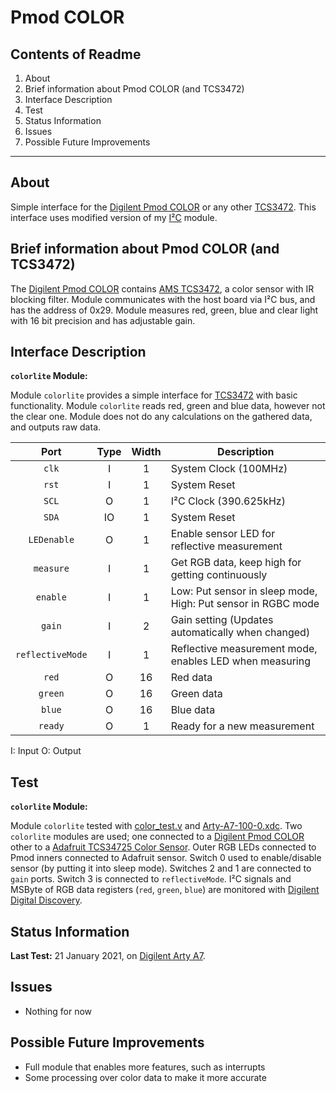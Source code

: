 # Pmod COLOR

## Contents of Readme

1. About
2. Brief information about Pmod COLOR (and TCS3472)
3. Interface Description
4. Test
5. Status Information
6. Issues
7. Possible Future Improvements

---

## About

Simple interface for the [Digilent Pmod COLOR](https://reference.digilentinc.com/reference/pmod/pmodcolor/start) or any other [TCS3472](https://ams.com/documents/20143/36005/TCS3472_DS000390_3-00.pdf/6fe47e15-e32f-7fa7-03cb-22935da44b26). This interface uses modified version of my [I²C](https://gitlab.com/suoglu/i2c) module.

## Brief information about Pmod COLOR (and TCS3472)

The [Digilent Pmod COLOR](https://reference.digilentinc.com/reference/pmod/pmodcolor/start) contains [AMS TCS3472](https://ams.com/documents/20143/36005/TCS3472_DS000390_3-00.pdf/6fe47e15-e32f-7fa7-03cb-22935da44b26), a color sensor with IR blocking filter. Module communicates with the host board via I²C bus, and has the address of 0x29. Module measures red, green, blue and clear light with 16 bit precision and has adjustable gain.

## Interface Description

**`colorlite` Module:**

Module `colorlite` provides a simple interface for [TCS3472](https://ams.com/documents/20143/36005/TCS3472_DS000390_3-00.pdf/6fe47e15-e32f-7fa7-03cb-22935da44b26) with basic functionality. Module `colorlite` reads red, green and blue data, however not the clear one. Module does not do any calculations on the gathered data, and outputs raw data.

|   Port   | Type | Width |  Description |
| :------: | :----: | :----: |  ------  |
| `clk` | I | 1 | System Clock (100MHz) |
| `rst` | I | 1 | System Reset |
| `SCL` | O | 1 | I²C Clock (390.625kHz) |
| `SDA` | IO | 1 | System Reset |
| `LEDenable` | O | 1 | Enable sensor LED for reflective measurement |
| `measure` | I | 1 | Get RGB data, keep high for getting continuously  |
| `enable` | I | 1 | Low: Put sensor in sleep mode, High: Put sensor in RGBC mode  |
| `gain` | I | 2 | Gain setting (Updates automatically when changed) |
| `reflectiveMode` | I | 1 | Reflective measurement mode, enables LED when measuring |
| `red` | O | 16 | Red data |
| `green` | O | 16 | Green data |
| `blue` | O | 16 | Blue data |
| `ready` | O | 1 | Ready for a new measurement |

I: Input  O: Output

## Test

**`colorlite` Module:**

Module `colorlite` tested with [color_test.v](Pmods/COLOR/Test/color_test.v) and [Arty-A7-100-0.xdc](Pmods/COLOR/Test/Arty-A7-100-0.xdc). Two `colorlite` modules are used; one connected to a [Digilent Pmod COLOR](https://reference.digilentinc.com/reference/pmod/pmodcolor/start) other to a [Adafruit TCS34725 Color Sensor](https://learn.adafruit.com/adafruit-color-sensors). Outer RGB LEDs connected to Pmod inners connected to Adafruit sensor. Switch 0 used to enable/disable sensor (by putting it into sleep mode). Switches 2 and 1 are connected to `gain` ports. Switch 3 is connected to `reflectiveMode`. I²C signals and MSByte of RGB data registers (`red`, `green`, `blue`) are monitored with [Digilent Digital Discovery](https://reference.digilentinc.com/reference/instrumentation/digital-discovery/start).


## Status Information

**Last Test:** 21 January 2021, on [Digilent Arty A7](https://reference.digilentinc.com/reference/programmable-logic/arty-a7/start).

## Issues

- Nothing for now

## Possible Future Improvements

- Full module that enables more features, such as interrupts
- Some processing over color data to make it more accurate
